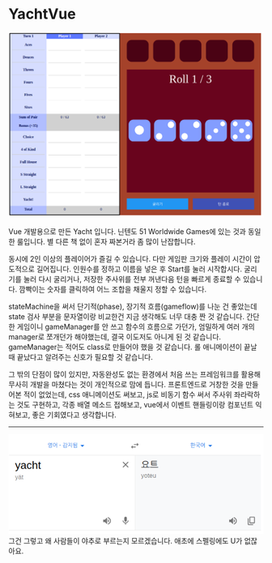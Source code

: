 # YachtVue

![ex_screenshot](./img/screenshot.png)

Vue 개발용으로 만든 Yacht 입니다.
닌텐도 51 Worldwide Games에 있는 것과 동일한 룰입니다.
별 다른 책 없이 혼자 짜본거라 좀 많이 난잡합니다.

동시에 2인 이상의 플레이어가 즐길 수 있습니다. 다만 게임판 크기와 플레이 시간이 압도적으로 길어집니다.
인원수를 정하고 이름을 넣은 후 Start를 눌러 시작합시다. 굴리기를 눌러 다시 굴리거나, 저장한 주사위를 전부 꺼낸다음 턴을 빠르게 종료할 수 있습니다.
깜빡이는 숫자를 클릭하여 어느 조합을 채울지 정할 수 있습니다.

stateMachine을 써서 단기적(phase), 장기적 흐름(gameflow)를 나눈 건 좋았는데 state 검사 부분을 문자열이랑 비교한건 지금 생각해도 너무 대충 짠 것 같습니다.
간단한 게임이니 gameManager를 안 쓰고 함수의 흐름으로 가던가, 엄밀하게 여러 개의 manager로 쪼개던가 해야했는데, 결국 이도저도 아니게 된 것 같습니다. gameManager는 적어도 class로 만들어야 했을 것 같습니다. 롤 애니메이션이 끝날 때 끝났다고 알려주는 신호가 필요할 것 같습니다.

그 밖의 단점이 많이 있지만, 자동완성도 없는 환경에서 처음 쓰는 프레임워크를 활용해 무사히 개발을 마쳤다는 것이 개인적으로 맘에 듭니다. 프론트엔드로 거창한 것을 만들어본 적이 없었는데, css 애니메이션도 써보고, js로 비동기 함수 써서 주사위 좌라락하는 것도 구현하고, 각종 배열 메소드 접해보고, vue에서 이벤트 핸들링이랑 컴포넌트 익혀보고, 좋은 기회였다고 생각합니다.

---
![ex_screenshot](./img/interpret.png) <br />
그건 그렇고 왜 사람들이 야추로 부르는지 모르겠습니다. 애초에 스펠링에도 U가 없잖아요.